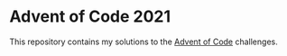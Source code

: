 # Advent of Code 2021

This repository contains my solutions to the [Advent of Code](https://adventofcode.com/2022/) challenges.
